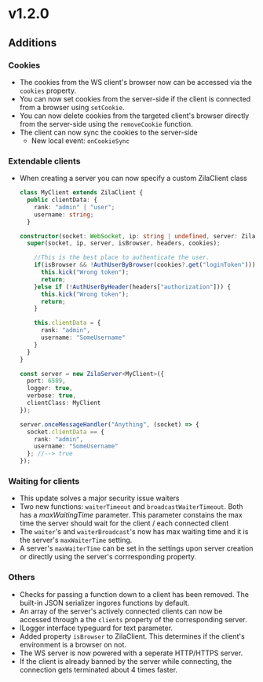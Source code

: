# v1.2.0

## Additions

### Cookies

- The cookies from the WS client's browser now can be accessed via the `cookies` property.
- You can now set cookies from the server-side if the client is connected from a browser using `setCookie`.
- You can now delete cookies from the targeted client's browser directly from the server-side using the `removeCookie` function.
- The client can now sync the cookies to the server-side
  - New local event: `onCookieSync`

### Extendable clients

- When creating a server you can now specify a custom ZilaClient class

  ```ts
  class MyClient extends ZilaClient {
    public clientData: {
      rank: "admin" | "user";
      username: string;
    }

  constructor(socket: WebSocket, ip: string | undefined, server: ZilaServer, isBrowser: boolean, headers: IncomingHttpHeaders, cookies?: Map<string, string>) {
    super(socket, ip, server, isBrowser, headers, cookies);

      //This is the best place to authenticate the user.
      if(isBrowser && !AuthUserByBrowser(cookies?.get("loginToken"))) {
        this.kick("Wrong token");
        return;
      }else if (!AuthUserByHeader(headers["authorization"])) {
        this.kick("Wrong token");
        return;
      }

      this.clientData = {
        rank: "admin",
        username: "SomeUsername"
      }
    }
  }

  const server = new ZilaServer<MyClient>({
    port: 6589,
    logger: true,
    verbose: true,
    clientClass: MyClient
  });

  server.onceMessageHandler("Anything", (socket) => {
    socket.clientData == {
      rank: "admin",
      username: "SomeUsername"
    }; //--> true
  });
  ```

### Waiting for clients

- This update solves a major security issue waiters
- Two new functions: `waiterTimeout` and `broadcastWaiterTimeout`. Both has a *maxWaitingTime* parameter. This parameter constains the max time the server should wait for the client / each connected client
- The `waiter`'s and `waiterBroadcast`'s now has max waiting time and it is the server's `maxWaiterTime` setting.
- A server's `maxWaiterTime` can be set in the settings upon server creation or directly using the server's corrresponding property.

### Others

- Checks for passing a function down to a client has been removed. The built-in JSON serializer ingores functions by default.
- An array of the server's actively connected clients can now be accessed through a the `clients` property of the corresponding server.
- ILogger interface typeguard for text parameter.
- Added property `isBrowser` to ZilaClient. This determines if the client's environment is a browser on not.
- The WS server is now powered with a seperate HTTP/HTTPS server.
- If the client is already banned by the server while connecting, the connection gets terminated about 4 times faster.
